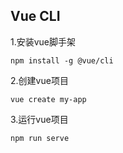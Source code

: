 ## Vue CLI

1.安装vue脚手架

    npm install -g @vue/cli

2.创建vue项目

    vue create my-app

3.运行vue项目

    npm run serve

